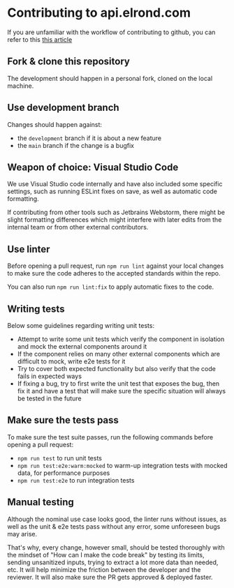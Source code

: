 
# Contributing to api.elrond.com

If you are unfamiliar with the workflow of contributing to github, you can refer to this [this article](https://github.com/firstcontributions/first-contributions/blob/master/README.md)

## Fork & clone this repository

The development should happen in a personal fork, cloned on the local machine.

## Use development branch

Changes should happen against:
- the `development` branch if it is about a new feature
- the `main` branch if the change is a bugfix

## Weapon of choice: Visual Studio Code

We use Visual Studio code internally and have also included some specific settings, such as running ESLint fixes on save, as well as automatic code formatting.

If contributing from other tools such as Jetbrains Webstorm, there might be slight formatting differences which might interfere with later edits from the internal team or from other external contributors.  

## Use linter

Before opening a pull request, run `npm run lint` against your local changes to make sure the code adheres to the accepted standards within the repo.

You can also run `npm run lint:fix` to apply automatic fixes to the code.

## Writing tests

Below some guidelines regarding writing unit tests:
- Attempt to write some unit tests which verify the component in isolation and mock the external components around it
- If the component relies on many other external components which are difficult to mock, write e2e tests for it
- Try to cover both expected functionality but also verify that the code fails in expected ways
- If fixing a bug, try to first write the unit test that exposes the bug, then fix it and have a test that will make sure the specific situation will always be tested in the future

## Make sure the tests pass

To make sure the test suite passes, run the following commands before opening a pull request:
- `npm run test` to run unit tests
- `npm run test:e2e:warm:mocked` to warm-up integration tests with mocked data, for performance purposes
- `npm run test:e2e` to run integration tests

## Manual testing

Although the nominal use case looks good, the linter runs without issues, as well as the unit & e2e tests pass without any error, some unforeseen bugs may arise.

That's why, every change, however small, should be tested thoroughly with the mindset of "How can I make the code break" by testing its limits, sending unsanitized inputs, trying to extract a lot more data than needed, etc. It will help minimize the friction between the developer and the reviewer. It will also make sure the PR gets approved & deployed faster.
